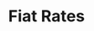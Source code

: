 ---
title: Fiat Rates
position_number: 2.3
type: get
description: To get Currency to Currency Exchange Rates
parameters:
  - name: from
    content: From currency
  - name: to
    content: To Currency
content_markdown: |-
left_code_blocks:
  - code_block: |-
       $ Invoke-RestMethod -Uri 'https://cdn.jsdelivr.net/gh/fawazahmed0/currency-api@1/latest/currencies/(from)/(to).json'
    title: Powershell
    language: bash
  - code_block: |-
       $ Invoke-RestMethod -Uri 'https://cdn.jsdelivr.net/gh/fawazahmed0/currency-api@1/latest/currencies/AUD/SGD.json'
    title: Example
    language: bash
right_code_blocks:
  - code_block: |-
        {
          "date": "2021-08-29",
          "sgd": 0.984199
        }
    title: AUD to SGD
    language: json
  - code_block: |-
        {
          "date": "2021-08-29",
          "sgd": 1.016055
        }
    title: SGD to AUD
    language: json
---